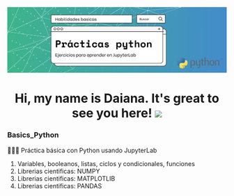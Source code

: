 <div id="header" align="center">
  <img src="https://github.com/Dlavec/Basics_Python/blob/main/Basics_python_large.jpg" width="800"/>
  <h1 align="center">Hi, my name is Daiana. It's great to see you here!
  <img src="https://media.giphy.com/media/hvRJCLFzcasrR4ia7z/giphy.gif" width="30px"/>
  </h1>
</div>

### Basics_Python
👩🏼‍💻 Práctica básica con Python usando JupyterLab
1. Variables, booleanos, listas, ciclos y condicionales, funciones
2. Librerias cientificas: NUMPY
3. Librerias cientificas: MATPLOTLIB
4. Librerias cientificas: PANDAS
